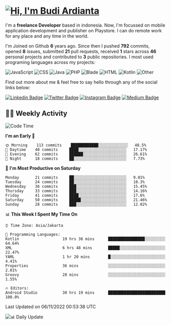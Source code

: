 # [![Hi, I'm Budi Ardianta](https://readme-typing-svg.herokuapp.com?size=24&vCenter=true&lines=%F0%9F%91%8B+Hi%2C+I'm+Budi+Ardianta+;%F0%9F%92%BB+Android+And+Web+Developer+)](https://git.io/typing-svg)

I'm a **freelance Developer** based in indonesia. Now, I'm focussed on mobile application development and publisher on Playstore. I can do remote work for any place and any time in the world.

I'm Joined on Github **6** years ago. Since then I pushed **792** commits, opened **8** issues, submitted **21** pull requests, received **1** stars across **46** personal projects and contributed to **3** public repositories.
I most used programing languages across my projects:

![JavaScript](https://img.shields.io/badge/-JavaScript-%23f1e05a?style=flat&logo=JavaScript&logoColor=white)
![CSS](https://img.shields.io/badge/-CSS-%23563d7c?style=flat&logo=CSS&logoColor=white)
![Java](https://img.shields.io/badge/-Java-%23b07219?style=flat&logo=Java&logoColor=white)
![PHP](https://img.shields.io/badge/-PHP-%234F5D95?style=flat&logo=PHP&logoColor=white)
![Blade](https://img.shields.io/badge/-Blade-%23f7523f?style=flat&logo=Blade&logoColor=white)
![HTML](https://img.shields.io/badge/-HTML-%23e34c26?style=flat&logo=HTML&logoColor=white)
![Kotlin](https://img.shields.io/badge/-Kotlin-%23A97BFF?style=flat&logo=Kotlin&logoColor=white)
![Other](https://img.shields.io/badge/-Other-%23ededed?style=flat&logo=Other&logoColor=white)

Find out more about me & feel free to say hello through any of the social links below:

[![Linkedin Badge](https://img.shields.io/badge/-budiardianata-blue?style=flat&logo=Linkedin&logoColor=white&link=https://www.linkedin.com/in/budiardianata/)](https://www.linkedin.com/in/budiardianata/)
[![Twitter Badge](https://img.shields.io/badge/-budiardianata-%231DA1F2.svg?style=flat&logo=twitter&logoColor=white&link=https://www.twitter.com/budiardianata)](https://www.linkedin.com/in/budiardianata/)
[![Instagram Badge](https://img.shields.io/badge/-budiardianata-purple?style=flat&logo=instagram&logoColor=white&link=https://instagram.com/budiardianata/)](https://instagram.com/budiardianata)
[![Medium Badge](https://img.shields.io/badge/-@budiardianata-%2312100E.svg?style=flat&logo=Medium&logoColor=white&link=https://medium.com/@budiardianata/)](https://medium.com/@budiardianata)

## 👨‍💻 Weekly Activity
<!--START_SECTION:waka-->
![Code Time](http://img.shields.io/badge/Code%20Time-1%2C230%20hrs%2015%20mins-blue)

**I'm an Early 🐤** 

```text
🌞 Morning    113 commits    ████████████░░░░░░░░░░░░░   48.5% 
🌆 Daytime    40 commits     ████░░░░░░░░░░░░░░░░░░░░░   17.17% 
🌃 Evening    62 commits     ██████░░░░░░░░░░░░░░░░░░░   26.61% 
🌙 Night      18 commits     ██░░░░░░░░░░░░░░░░░░░░░░░   7.73%

```
📅 **I'm Most Productive on Saturday** 

```text
Monday       21 commits     ██░░░░░░░░░░░░░░░░░░░░░░░   9.01% 
Tuesday      24 commits     ██░░░░░░░░░░░░░░░░░░░░░░░   10.3% 
Wednesday    36 commits     ███░░░░░░░░░░░░░░░░░░░░░░   15.45% 
Thursday     33 commits     ███░░░░░░░░░░░░░░░░░░░░░░   14.16% 
Friday       41 commits     ████░░░░░░░░░░░░░░░░░░░░░   17.6% 
Saturday     50 commits     █████░░░░░░░░░░░░░░░░░░░░   21.46% 
Sunday       28 commits     ███░░░░░░░░░░░░░░░░░░░░░░   12.02%

```


📊 **This Week I Spent My Time On** 

```text
⌚︎ Time Zone: Asia/Jakarta

💬 Programming Languages: 
Kotlin                   19 hrs 36 mins      ████████████████░░░░░░░░░   64.64% 
XML                      6 hrs 48 mins       █████░░░░░░░░░░░░░░░░░░░░   22.47% 
YAML                     1 hr 20 mins        █░░░░░░░░░░░░░░░░░░░░░░░░   4.41% 
Properties               36 mins             ░░░░░░░░░░░░░░░░░░░░░░░░░   2.01% 
Groovy                   28 mins             ░░░░░░░░░░░░░░░░░░░░░░░░░   1.55%

🔥 Editors: 
Android Studio           30 hrs 19 mins      █████████████████████████   100.0%

```


 Last Updated on 06/11/2022 00:53:38 UTC
<!--END_SECTION:waka-->

![📊 Daily Update](https://github.com/budiardianata/budiardianata/actions/workflows/update-activity.yml/badge.svg)

